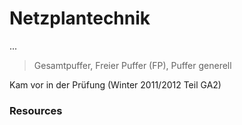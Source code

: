 # Netzplantechnik

...

>Gesamtpuffer, Freier Puffer (FP), Puffer generell

Kam vor in der Prüfung (Winter 2011/2012 Teil GA2)

### Resources
